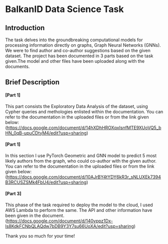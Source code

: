 # BalkanID Data Science Task

## Introduction
The task delves into the groundbreaking computational models for processing information directly on graphs, Graph Neural Networks (GNNs). We were to find author and co-author suggestions based on the given dataset.
The project has been documented in 3 parts based on the task given.The model and other files have been uploaded along with the documents.

## Brief Description
#### [Part 1]
  This part consists the Exploratory Data Analysis of the dataset, using Cypher queries and methologies enlisted within the documentation.
  You can refer to the documentation in the uploaded files or from the link given below:
  (https://docs.google.com/document/d/14hXDhHROXqxIsnfMTE9XUoVQ5_bHN_0qB-upuCDtyM4/edit?usp=sharing)

  
#### [Part 1]
  In this section I use PyTorch Geometric and GNN model to predict 5 most likely authors from the graph, who could co-author with the given author.
  You can refer to the documentation in the uploaded files or from the link given below:
  (https://docs.google.com/document/d/10AJrBY4tYDY6kR3r_sNLUXEk7394B3RCUSZSMk4FbU4/edit?usp=sharing)

 #### [Part 3]
  This phase of the task required to deploy the model to the cloud, I used AWS Lambda to perform the same.
  The API and other information have been given in the document.
  (https://docs.google.com/document/d/140vppz1Dx-ls8KdkFCNbQLAQdw7bDB9Y3Y7su66UoXA/edit?usp=sharing)

Thank you so much for your time!
